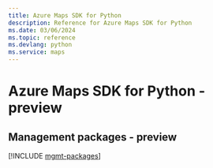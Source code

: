 ```yaml
---
title: Azure Maps SDK for Python
description: Reference for Azure Maps SDK for Python
ms.date: 03/06/2024
ms.topic: reference
ms.devlang: python
ms.service: maps
---
```

# Azure Maps SDK for Python - preview

## Management packages - preview
[!INCLUDE [mgmt-packages](maps-mgmt-index.md)]